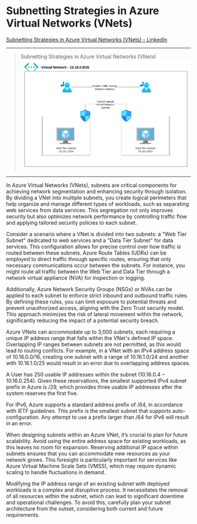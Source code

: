 # Subnetting Strategies in Azure Virtual Networks (VNets)

[Subnetting Strategies in Azure Virtual Networks (VNets) - LinkedIn](https://www.linkedin.com/pulse/subnetting-strategies-azure-virtual-networks-vnets-nauman-munir-v9qdf/?trackingId=5688fj4mR3yFjhIbZp6qlw%3D%3D)

---

> Subnetting Strategies in Azure Virtual Networks (VNets)
![Subnetting Strategies in Azure Virtual Networks (VNets)](../../architecture-diagrams/azure/Subnetting%20Strategies%20in%20Azure%20Virtual%20Networks%20(VNets).png)

---

In Azure Virtual Networks (VNets), subnets are critical components for achieving network segmentation and enhancing security through isolation. By dividing a VNet into multiple subnets, you create logical perimeters that help organize and manage different types of workloads, such as separating web services from data services. This segregation not only improves security but also optimizes network performance by controlling traffic flow and applying tailored security policies to each subnet.

Consider a scenario where a VNet is divided into two subnets: a "Web Tier Subnet" dedicated to web services and a "Data Tier Subnet" for data services. This configuration allows for precise control over how traffic is routed between these subnets. Azure Route Tables (UDRs) can be employed to direct traffic through specific routes, ensuring that only necessary communications occur between the subnets. For instance, you might route all traffic between the Web Tier and Data Tier through a network virtual appliance (NVA) for inspection or logging.

Additionally, Azure Network Security Groups (NSGs) or NVAs can be applied to each subnet to enforce strict inbound and outbound traffic rules. By defining these rules, you can limit exposure to potential threats and prevent unauthorized access, aligning with the Zero Trust security model. This approach minimizes the risk of lateral movement within the network, significantly reducing the impact of a potential security breach.

Azure VNets can accommodate up to 3,000 subnets, each requiring a unique IP address range that falls within the VNet's defined IP space. Overlapping IP ranges between subnets are not permitted, as this would lead to routing conflicts. For example, in a VNet with an IPv4 address space of 10.16.0.0/16, creating one subnet with a range of 10.16.1.0/24 and another with 10.16.1.0/25 would result in an error due to overlapping address spaces.

A User has 250 usable IP addresses within the subnet (10.16.0.4 – 10.16.0.254). Given these reservations, the smallest supported IPv4 subnet prefix in Azure is /29, which provides three usable IP addresses after the system reserves the first five.

For IPv6, Azure supports a standard address prefix of /64, in accordance with IETF guidelines. This prefix is the smallest subnet that supports auto-configuration. Any attempt to use a prefix larger than /64 for IPv6 will result in an error.

When designing subnets within an Azure VNet, it’s crucial to plan for future scalability. Avoid using the entire address space for existing workloads, as this leaves no room for expansion. Reserving additional IP space within subnets ensures that you can accommodate new resources as your network grows. This foresight is particularly important for services like Azure Virtual Machine Scale Sets (VMSS), which may require dynamic scaling to handle fluctuations in demand.

Modifying the IP address range of an existing subnet with deployed workloads is a complex and disruptive process. It necessitates the removal of all resources within the subnet, which can lead to significant downtime and operational challenges. To avoid this, carefully plan your subnet architecture from the outset, considering both current and future requirements.

